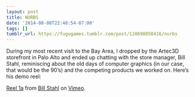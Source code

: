 ```yaml
---
layout: post
title: NURBS
date: '2014-08-08T22:48:54-07:00'
tags: []
tumblr_url: https://fugugames.tumblr.com/post/110698050416/nurbs
---
```

During my most recent visit to the Bay Area, I dropped by the Artec3D storefront in Palo Alto and ended up chatting with the store manager, Bill Stahl, reminiscing about the old days of computer graphics (in our case, that would be the 90’s) and the competing products we worked on. Here’s his demo reel:

[Reel 1a](http://vimeo.com/56970551) from [Bill Stahl](http://vimeo.com/billstahl) on [Vimeo](https://vimeo.com).

